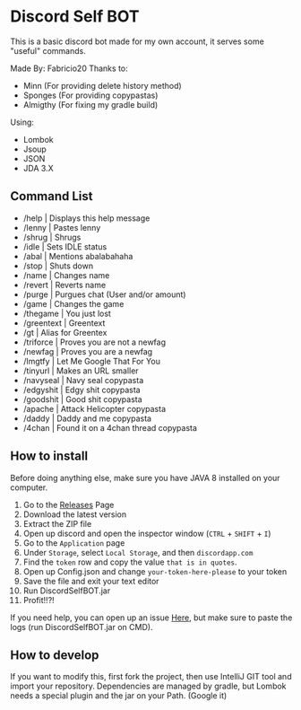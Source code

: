 # Discord Self BOT
This is a basic discord bot made for my own account, it serves some "useful" commands.

Made By: Fabricio20
Thanks to: 
-   Minn (For providing delete history method)
-   Sponges (For providing copypastas)
-   Almigthy (For fixing my gradle build)

Using:
- Lombok
- Jsoup
- JSON
- JDA 3.X

## Command List
- /help      | Displays this help message
- /lenny     | Pastes lenny
- /shrug     | Shrugs
- /idle      | Sets IDLE status
- /abal      | Mentions abalabahaha
- /stop      | Shuts down
- /name      | Changes name
- /revert    | Reverts name
- /purge     | Purgues chat (User and/or amount)
- /game      | Changes the game
- /thegame   | You just lost
- /greentext | Greentext
- /gt        | Alias for Greentex
- /triforce  | Proves you are not a newfag
- /newfag    | Proves you are a newfag
- /lmgtfy    | Let Me Google That For You
- /tinyurl   | Makes an URL smaller
- /navyseal  | Navy seal copypasta
- /edgyshit  | Edgy shit copypasta
- /goodshit  | Good shit copypasta
- /apache    | Attack Helicopter copypasta
- /daddy     | Daddy and me copypasta
- /4chan     | Found it on a 4chan thread copypasta

## How to install
Before doing anything else, make sure you have JAVA 8 installed on your computer.

1. Go to the [Releases](https://github.com/Fabricio20/DiscordSelfBot/releases) Page
2. Download the latest version
3. Extract the ZIP file
4. Open up discord and open the inspector window (`CTRL` + `SHIFT` + `I`)
5. Go to the `Application` page
6. Under `Storage`, select `Local Storage`, and then `discordapp.com`
7. Find the `token` row and copy the value `that is in quotes`.
8. Open up Config.json and change `your-token-here-please` to your token
9. Save the file and exit your text editor
10. Run DiscordSelfBOT.jar
11. Profit!!?!

If you need help, you can open up an issue [Here](https://github.com/Fabricio20/DiscordSelfBot/issues), but make sure to paste the logs (run DiscordSelfBOT.jar on CMD).

## How to develop

If you want to modify this, first fork the project, then use IntelliJ GIT tool and import your repository.
Dependencies are managed by gradle, but Lombok needs a special plugin and the jar on your Path. (Google it)
